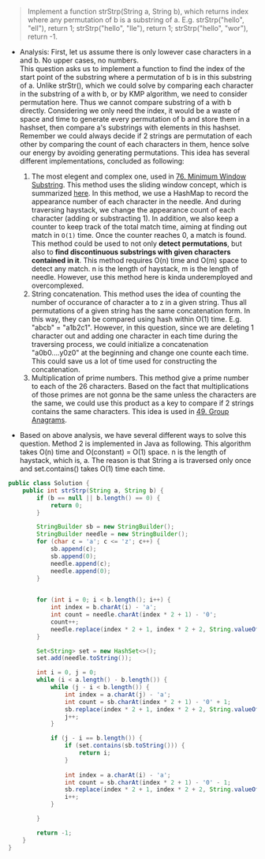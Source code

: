 > Implement a function strStrp(String a, String b), which returns index where any permutation of b is a substring of a. 
> E.g. strStrp("hello", "ell"), return 1; strStrp("hello", "lle"), return 1; strStrp("hello", "wor"), return -1.



- Analysis:
First, let us assume there is only lowever case characters in a and b. No upper cases, no numbers.<br>
This question asks us to implement a function to find the index of the start point of the substring where a permutation of b is in this substring
of a. Unlike strStr(), which we could solve by comparing each character in the substring of a with b, or by KMP algorithm, we need to consider
permutation here. Thus we cannot compare substring of a with b directly. Considering we only need the index, it would be a waste of space and time
to generate every permutation of b and store them in a hashset, then compare a's substrings with elements in this hashset. <br>
Remember we could always decide if 2 strings are permutation of each other by comparing the count of each characters in them, hence solve our
energy by avoiding generating permutations. This idea has several different implementations, concluded as following:
  1. The most elegent and complex one, used in [76. Minimum Window Substring](https://github.com/YaokaiYang-assaultmaster/LeetCode/blob/master/76.%20Minimum%20Window%20Substring).
     This method uses the sliding window concept, which is summarized [here](https://github.com/YaokaiYang-assaultmaster/LeetCode/blob/master/%5BImportant%5DA%20template%20that%20can%20solve%20most%20%22substring%22%20problems.md).
     In this method, we use a HashMap to record the appearance number of each character in the needle. And during traversing haystack, we change the 
     appearance count of each character (adding or substracting 1). In addition, we also keep a counter to keep track of the total match time, aiming at finding out match in `O(1)` time.
     Once the counter reaches 0, a match is found. This method could be used to not only __detect permutations__, but also to __find discontinuous substrings with given characters contained in it__. 
     This method requires O(n) time and O(m) space to detect any match. n is the length of haystack, m is the length of needle. However, use this method here 
     is kinda underemployed and overcomplexed. 
  2. String concatenation. This method uses the idea of counting the number of occurance of character a to z in a given string. Thus all permutations
     of a given string has the same concatenation form. In this way, they can be compared using hash within O(1) time. E.g. "abcb" = "a1b2c1".
     However, in this question, since we are deleting 1 character out and adding one character in each time during the traversing process, we could 
     initialize a concatenation "a0b0....y0z0" at the beginning and change one counte each time. This could save us a lot of time used for constructing the 
     concatenation. 
  3. Multiplication of prime numbers. This method give a prime number to each of the 26 characters. Based on the fact that multiplications of those primes are not gonna be the same
     unless the characters are the same, we could use this product as a key to compare if 2 strings contains the same characters. This idea is used in 
     [49. Group Anagrams](https://github.com/YaokaiYang-assaultmaster/LeetCode/blob/master/49.%20Group%20Anagrams).

- Based on above analysis, we have several different ways to solve this question. Method 2 is implemented in Java as following. 
  This algorithm takes O(n) time and O(constant) = O(1) space. n is the length of haystack, which is, a. The reason is that String a is traversed only once and set.contains() takes O(1) time each time. 

``` Java
public class Solution {
	public int strStrp(String a, String b) {
		if (b == null || b.length() == 0) {
			return 0;
		}

		StringBuilder sb = new StringBuilder();
		StringBuilder needle = new StringBuilder();
		for (char c = 'a'; c <= 'z'; c++) {
			sb.append(c);
			sb.append(0);
			needle.append(c);
			needle.append(0);
		}

		
		for (int i = 0; i < b.length(); i++) {
			int index = b.charAt(i) - 'a';
			int count = needle.charAt(index * 2 + 1) - '0';
			count++;
			needle.replace(index * 2 + 1, index * 2 + 2, String.valueOf(count));
		}

		Set<String> set = new HashSet<>();
		set.add(needle.toString());

		int i = 0, j = 0;
		while (i < a.length() - b.length()) {
			while (j - i < b.length()) {
				int index = a.charAt(j) - 'a';
				int count = sb.charAt(index * 2 + 1) - '0' + 1;
				sb.replace(index * 2 + 1, index * 2 + 2, String.valueOf(count));
				j++;
			}

			if (j - i == b.length()) {
				if (set.contains(sb.toString())) {
					return i;
				}
				
				int index = a.charAt(i) - 'a';
				int count = sb.charAt(index * 2 + 1) - '0' - 1;
				sb.replace(index * 2 + 1, index * 2 + 2, String.valueOf(count));
				i++;
			}

		}

		return -1;
	}
}
```
